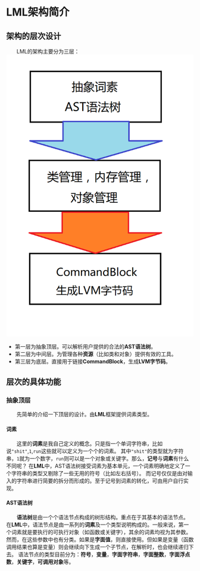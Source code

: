 # LML架构简介

## 架构的层次设计

&emsp;&emsp;LML的架构主要分为三层：
![图1](../Image/LMLImage1.png)

* 第一层为抽象顶层。可以解析用户提供的合法的**AST语法树**。
* 第二层为中间层。为管理各种**资源**（比如类和对象）提供有效的工具。
* 第三层为底层。直接用于链接**CommandBlock**，生成**LVM字节码**。

## 层次的具体功能

### 抽象顶层

&emsp;&emsp;先简单的介绍一下顶层的设计。由**LML**框架提供词素类型。

#### 词素

&emsp;&emsp;这里的**词素**是我自己定义的概念。只是指一个单词字符串，比如说`"shit"`,`1`,`run`这些就可以定义为一个个的词素。
其中`"shit"`的类型就为字符串，`1`就为一个数字，`run`则可以是一个对象或关键字。那么，**记号**与**词素**有什么不同呢？
在**LML**中，AST语法树接受词素为基本单元，一个词素明确地定义了一个字符串的类型又剔除了一些无用的符号（比如左右括号）。
而记号仅仅是由对输入的字符串进行简要的拆分而形成的。至于记号到词素的转化，可由用户自行实现。

#### AST语法树

&emsp;&emsp;**语法树**是由一个个语法节点构成的树形结构。重点在于其基本的语法节点。
在**LML**中，语法节点是由一系列的**词素**及一个类型说明构成的。一般来说，第一个词素就是要执行的可执行对象（如函数或关键字），其余的词素均视为其参数。
然而，在这些参数中也有分类。如果是**字面值**，则直接使用。但如果是变量（函数调用结果也算是变量）则会继续向下生成一个子节点，在解析时，也会继续递归下去。
语法节点的类型目前分为：**符号**，**变量**，**字面字符串**，**字面整数**，**字面浮点数**，**关键字**，**可调用对象**等。
